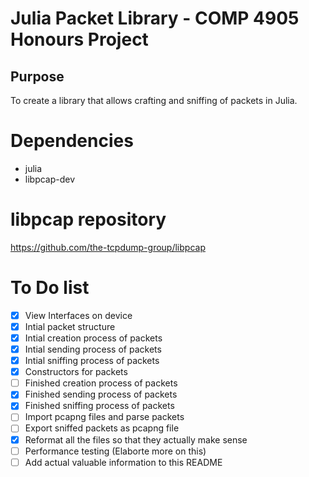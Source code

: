 # Julia Packet Library - COMP 4905 Honours Project

## Purpose

To create a library that allows crafting and sniffing of packets in Julia.

# Dependencies

- julia
- libpcap-dev

# libpcap repository

https://github.com/the-tcpdump-group/libpcap

# To Do list

- [x] View Interfaces on device
- [x] Intial packet structure
- [x] Intial creation process of packets
- [x] Intial sending process of packets
- [x] Intial sniffing process of packets
- [x] Constructors for packets
- [ ] Finished creation process of packets
- [x] Finished sending process of packets
- [x] Finished sniffing process of packets
- [ ] Import pcapng files and parse packets
- [ ] Export sniffed packets as pcapng file
- [x] Reformat all the files so that they actually make sense
- [ ] Performance testing (Elaborte more on this)
- [ ] Add actual valuable information to this README
